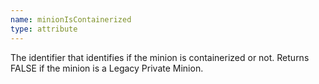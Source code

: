 ```yaml
---
name: minionIsContainerized
type: attribute
---
```


The identifier that identifies if the minion is containerized or not. Returns FALSE if the minion is a Legacy Private Minion.